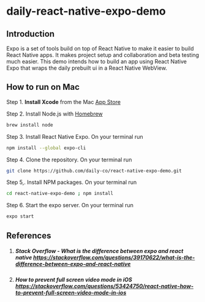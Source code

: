 # daily-react-native-expo-demo

## Introduction

Expo is a set of tools build on top of React Native to make it easier to build React Native apps. It makes project setup and collaboration and beta testing much easier. This demo intends how to build an app using React Native Expo that wraps the daily prebuilt ui in a React Native WebView. 

## How to run on Mac

Step 1. **Install Xcode** from the Mac [App Store](https://itunes.apple.com/us/app/xcode/id497799835?ls=1&mt=12) 

Step 2. Install Node.js with [Homebrew](https://treehouse.github.io/installation-guides/mac/homebrew)

```bash
brew install node
```

Step 3. Install React Native Expo. On your terminal run

```bash
npm install --global expo-cli
```

Step 4. Clone the repository. On your terminal run 

```bash
git clone https://github.com/daily-co/react-native-expo-demo.git
```

Step 5,. Install NPM packages. On your terminal run

```bash
cd react-native-expo-demo ; npm install
```

Step 6. Start the expo server. On your terminal run 

```bash
expo start
```

## References

1. ##### Stack Overflow - What is the difference between expo and react native https://stackoverflow.com/questions/39170622/what-is-the-difference-between-expo-and-react-native

2. ##### How to prevent full screen video mode in iOS https://stackoverflow.com/questions/53424750/react-native-how-to-prevent-full-screen-video-mode-in-ios